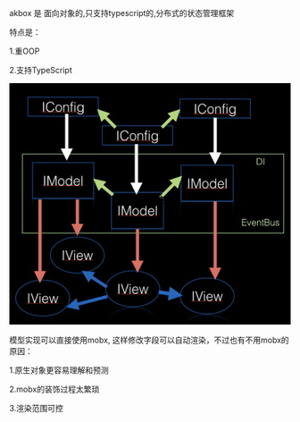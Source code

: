 
akbox 是 面向对象的,只支持typescript的,分布式的状态管理框架

特点是：

1.重OOP

2.支持TypeScript

<img  src="https://raw.githubusercontent.com/lusess123/akbox/master/packages/apps/akbox-demo/images/framework.jpg"   />


 模型实现可以直接使用mobx, 这样修改字段可以自动渲染，不过也有不用mobx的原因：
 
1.原生对象更容易理解和预测  

2.mobx的装饰过程太繁琐 

3.渲染范围可控
